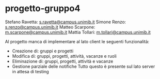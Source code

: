# progetto-gruppo4
Stefano Ravetta: s.ravetta@campus.unimib.it
Simone Renzo: s.renzo@campus.unimib.it
Matteo Scarpone: m.scarpone@campus.unimib.it
Mattia Tollari: m.tollari@campus.unimib.it

Al progetto manca di implementare al lato client le seguenti funzionalità:
  - Creazione di: gruppi e progetti
  - Modifica di: gruppi, progetti, attività, vacanze e ruoli
  - Eliminazione di: gruppi, progetti, attività e vacanze
  - Gestione parziale delle notifiche
Tutto questo è presente sul lato server in attesa di testing
